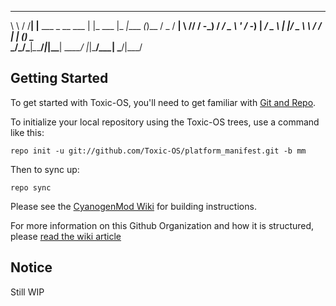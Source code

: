  __      __   _                    _         _____        _       ___  ___ 
 \ \    / /__| |__ ___ _ __  ___  | |_ ___  |_   _|____ _(_)__   / _ \/ __|
  \ \/\/ / -_) / _/ _ \ '  \/ -_) |  _/ _ \   | |/ _ \ \ / / _| | (_) \__ \
   \_/\_/\___|_\__\___/_|_|_\___|  \__\___/   |_|\___/_\_\_\__|  \___/|___/
                                                                           


Getting Started
---------------

To get started with Toxic-OS, you'll need to get
familiar with [Git and Repo](http://source.android.com/source/using-repo.html).

To initialize your local repository using the Toxic-OS trees, use a command like this:

    repo init -u git://github.com/Toxic-OS/platform_manifest.git -b mm

Then to sync up:

    repo sync

Please see the [CyanogenMod Wiki](http://wiki.cyanogenmod.org/) for building instructions.

For more information on this Github Organization and how it is structured, 
please [read the wiki article](http://wiki.cyanogenmod.org/w/Github_Organization)

Notice
--------
Still WIP

